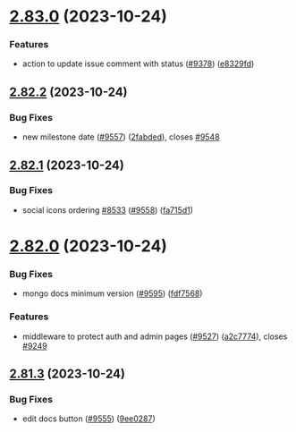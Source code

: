 # [2.83.0](https://github.com/EddieHubCommunity/BioDrop/compare/v2.82.2...v2.83.0) (2023-10-24)


### Features

* action to update issue comment with status ([#9378](https://github.com/EddieHubCommunity/BioDrop/issues/9378)) ([e8329fd](https://github.com/EddieHubCommunity/BioDrop/commit/e8329fd719ae4e719d163e56a22adae557c0d6cc))



## [2.82.2](https://github.com/EddieHubCommunity/BioDrop/compare/v2.82.1...v2.82.2) (2023-10-24)


### Bug Fixes

* new milestone date  ([#9557](https://github.com/EddieHubCommunity/BioDrop/issues/9557)) ([2fabded](https://github.com/EddieHubCommunity/BioDrop/commit/2fabdedf5e6155b816bfaee1909ceecbad941703)), closes [#9548](https://github.com/EddieHubCommunity/BioDrop/issues/9548)



## [2.82.1](https://github.com/EddieHubCommunity/BioDrop/compare/v2.82.0...v2.82.1) (2023-10-24)


### Bug Fixes

* social icons ordering [#8533](https://github.com/EddieHubCommunity/BioDrop/issues/8533) ([#9558](https://github.com/EddieHubCommunity/BioDrop/issues/9558)) ([fa715d1](https://github.com/EddieHubCommunity/BioDrop/commit/fa715d1ab84cd8ff78cbf4e07e15a1455df16453))



# [2.82.0](https://github.com/EddieHubCommunity/BioDrop/compare/v2.81.3...v2.82.0) (2023-10-24)


### Bug Fixes

* mongo docs minimum version ([#9595](https://github.com/EddieHubCommunity/BioDrop/issues/9595)) ([fdf7568](https://github.com/EddieHubCommunity/BioDrop/commit/fdf756849dc0ae302d34d667c11980c05d5790df))


### Features

* middleware to protect auth and admin pages ([#9527](https://github.com/EddieHubCommunity/BioDrop/issues/9527)) ([a2c7774](https://github.com/EddieHubCommunity/BioDrop/commit/a2c77741f4809154d80cc643f1a355934e6a070f)), closes [#9249](https://github.com/EddieHubCommunity/BioDrop/issues/9249)



## [2.81.3](https://github.com/EddieHubCommunity/BioDrop/compare/v2.81.2...v2.81.3) (2023-10-24)


### Bug Fixes

* edit docs button ([#9555](https://github.com/EddieHubCommunity/BioDrop/issues/9555)) ([9ee0287](https://github.com/EddieHubCommunity/BioDrop/commit/9ee02872c6b7d40de116e0032af8974968bf7f71))



